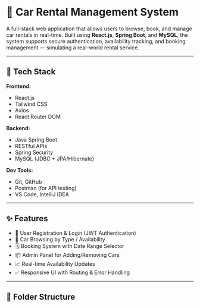 # 🚗 Car Rental Management System

A full-stack web application that allows users to browse, book, and manage car rentals in real-time. Built using **React.js**, **Spring Boot**, and **MySQL**, the system supports secure authentication, availability tracking, and booking management — simulating a real-world rental service.

---

## 🔧 Tech Stack

**Frontend:**  
- React.js  
- Tailwind CSS  
- Axios  
- React Router DOM  

**Backend:**  
- Java Spring Boot  
- RESTful APIs  
- Spring Security  
- MySQL (JDBC + JPA/Hibernate)

**Dev Tools:**  
- Git, GitHub  
- Postman (for API testing)  
- VS Code, IntelliJ IDEA  

---

## ✨ Features

- 🔐 User Registration & Login (JWT Authentication)
- 🚙 Car Browsing by Type / Availability
- 🗓️ Booking System with Date Range Selector
- 📦 Admin Panel for Adding/Removing Cars
- 📈 Real-time Availability Updates
- ✅ Responsive UI with Routing & Error Handling

---

## 📁 Folder Structure

